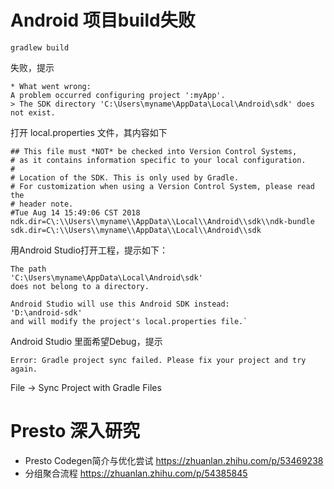 # Android 项目build失败
```shell
gradlew build
```
失败，提示
```text
* What went wrong:
A problem occurred configuring project ':myApp'.
> The SDK directory 'C:\Users\myname\AppData\Local\Android\sdk' does not exist.
```

打开 local.properties 文件，其内容如下
```properties
## This file must *NOT* be checked into Version Control Systems,
# as it contains information specific to your local configuration.
#
# Location of the SDK. This is only used by Gradle.
# For customization when using a Version Control System, please read the
# header note.
#Tue Aug 14 15:49:06 CST 2018
ndk.dir=C\:\\Users\\myname\\AppData\\Local\\Android\\sdk\\ndk-bundle
sdk.dir=C\:\\Users\\myname\\AppData\\Local\\Android\\sdk
```

用Android Studio打开工程，提示如下：
```text
The path
'C:\Users\myname\AppData\Local\Android\sdk'
does not belong to a directory.

Android Studio will use this Android SDK instead:
'D:\android-sdk'
and will modify the project's local.properties file.`
```

Android Studio 里面希望Debug，提示
```text
Error: Gradle project sync failed. Please fix your project and try again.
```

File -> Sync Project with Gradle Files

# Presto 深入研究
* Presto Codegen简介与优化尝试 https://zhuanlan.zhihu.com/p/53469238
* 分组聚合流程 https://zhuanlan.zhihu.com/p/54385845
